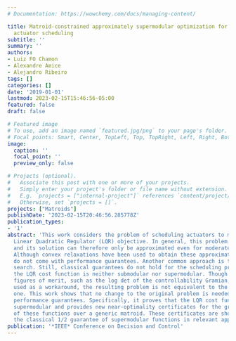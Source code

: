 ```yaml
---
# Documentation: https://wowchemy.com/docs/managing-content/

title: Matroid-constrained approximately supermodular optimization for near-optimal
  actuator scheduling
subtitle: ''
summary: ''
authors:
- Luiz FO Chamon
- Alexandre Amice
- Alejandro Ribeiro
tags: []
categories: []
date: '2019-01-01'
lastmod: 2023-02-15T15:46:56-05:00
featured: false
draft: false

# Featured image
# To use, add an image named `featured.jpg/png` to your page's folder.
# Focal points: Smart, Center, TopLeft, Top, TopRight, Left, Right, BottomLeft, Bottom, BottomRight.
image:
  caption: ''
  focal_point: ''
  preview_only: false

# Projects (optional).
#   Associate this post with one or more of your projects.
#   Simply enter your project's folder or file name without extension.
#   E.g. `projects = ["internal-project"]` references `content/project/deep-learning/index.md`.
#   Otherwise, set `projects = []`.
projects: ["Matroids"]
publishDate: '2023-02-15T20:46:56.285778Z'
publication_types:
- '1'
abstract: 'This work considers the problem of scheduling actuators to minimize the
  Linear Quadratic Regulator (LQR) objective. In general, this problem is NP-hard
  and its solution can therefore only be approximated even for moderately large systems.
  Although convex relaxations have been used to obtain these approximations, they
  do not come with performance guarantees. Another common approach is to use greedy
  search. Still, classical guarantees do not hold for the scheduling problem because
  the LQR cost function is neither submodular nor supermodular. Though surrogate supermodular
  figures of merit, such as the log det of the controllability Gramian, are often
  used as a workaround, the resulting problem is not equivalent to the original LQR
  one. This work shows that no change to the original problem is needed to obtain
  performance guarantees. Specifically, it proves that the LQR cost function is approximately
  supermodular and provides new near-optimality certificates for the greedy minimization
  of these functions over a generic matroid. These certificates are shown to approach
  the classical 1/2 guarantee of supermodular functions in relevant application scenarios. '
publication: '*IEEE* Conference on Decision and Control'
---
```

